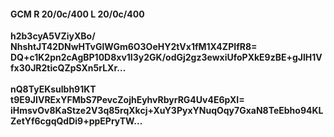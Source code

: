 #### GCM R 20/0c/400 L 20/0c/400
**h2b3cyA5VZiyXBo/**<br/>**NhshtJT42DNwHTvGlWGm6O3OeHY2tVx1fM1X4ZPIfR8=**<br/>**DQ+c1K2pn2cAgBP10D8xv1I3y2GK/odGj2gz3ewxiUfoPXkE9zBE+gJlH1Vfx30JR2ticQZpSXn5rLXr...**<br/><br/>
**nQ8TyEKsulbh91KT**<br/>**t9E9JIVRExYFMbS7PevcZojhEyhvRbyrRG4Uv4E6pXI=**<br/>**iHmsvOv8KaStze2V3q85rqXkcj+XuY3PyxYNuqOqy7GxaN8TeEbho94KLZetYf6cgqQdDi9+ppEPryTW...**